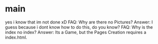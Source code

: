 # main
yes i know that im not done xD
FAQ:
Why are there no Pictures?
Answer:
I guess because i dont know how to do this, do you know?
FAQ:
Why is the index no index?
Answer: Its a Game, but the Pages Creation requires a index.html.
